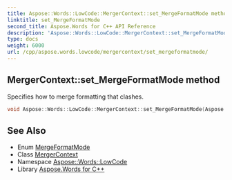 ```yaml
---
title: Aspose::Words::LowCode::MergerContext::set_MergeFormatMode method
linktitle: set_MergeFormatMode
second_title: Aspose.Words for C++ API Reference
description: 'Aspose::Words::LowCode::MergerContext::set_MergeFormatMode method. Specifies how to merge formatting that clashes in C++.'
type: docs
weight: 6000
url: /cpp/aspose.words.lowcode/mergercontext/set_mergeformatmode/
---
```

## MergerContext::set_MergeFormatMode method


Specifies how to merge formatting that clashes.

```cpp
void Aspose::Words::LowCode::MergerContext::set_MergeFormatMode(Aspose::Words::LowCode::MergeFormatMode value)
```

## See Also

* Enum [MergeFormatMode](../../mergeformatmode/)
* Class [MergerContext](../)
* Namespace [Aspose::Words::LowCode](../../)
* Library [Aspose.Words for C++](../../../)
